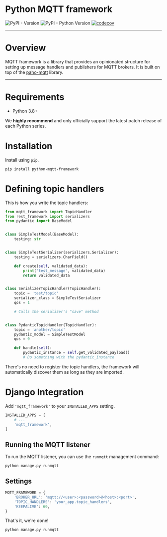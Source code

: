 # Python MQTT framework

![PyPI - Version](https://img.shields.io/pypi/v/python-mqtt-framework)
![PyPI - Python Version](https://img.shields.io/pypi/pyversions/python-mqtt-framework)
[![codecov](https://codecov.io/github/jourdanrodrigues/python-mqtt-framework/graph/badge.svg?token=L3VL6QCO77)](https://codecov.io/github/jourdanrodrigues/python-mqtt-framework)

---

# Overview

MQTT framework is a library that provides an opinionated structure for setting up message handlers and publishers for MQTT brokers. It is built on top of the [paho-mqtt](https://pypi.org/project/paho-mqtt/) library.

----

# Requirements

* Python 3.8+

We **highly recommend** and only officially support the latest patch release of each Python series.

# Installation

Install using `pip`.

    pip install python-mqtt-framework

# Defining topic handlers

This is how you write the topic handlers:

```python
from mqtt_framework import TopicHandler
from rest_framework import serializers
from pydantic import BaseModel


class SimpleTestModel(BaseModel):
    testing: str


class SimpleTestSerializer(serializers.Serializer):
    testing = serializers.CharField()

    def create(self, validated_data):
        print('test_message', validated_data)
        return validated_data


class SerializerTopicHandler(TopicHandler):
    topic = 'test/topic'
    serializer_class = SimpleTestSerializer
    qos = 1

    # Calls the serializer's "save" method


class PydanticTopicHandler(TopicHandler):
    topic = 'another/topic'
    pydantic_model = SimpleTestModel
    qos = 0

    def handle(self):
        pydantic_instance = self.get_validated_payload()
        # Do something with the pydantic_instance
```

There's no need to register the topic handlers, the framework will automatically discover them as long as they are imported.

# Django Integration

Add `'mqtt_framework'` to your `INSTALLED_APPS` setting.

```python
INSTALLED_APPS = [
    # ...
    'mqtt_framework',
]
```

## Running the MQTT listener

To run the MQTT listener, you can use the `runmqtt` management command:

    python manage.py runmqtt

## Settings

```python
MQTT_FRAMEWORK = {
    'BROKER_URL': 'mqtt://<user>:<password>@<host>:<port>',
    'TOPIC_HANDLERS': 'your_app.topic_handlers',
    'KEEPALIVE': 60,
}
```

That's it, we're done!

    python manage.py runmqtt
